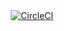 <div align="center">
  <a href="https://circleci.com/gh/singlaive/resume">
    <img alt="CircleCI" src="https://circleci.com/gh/singlaive/resume.svg?style=shield" />
  </a>
</div>
